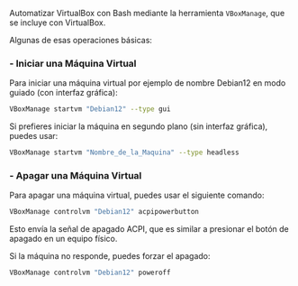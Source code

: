 Automatizar VirtualBox con Bash mediante la herramienta `VBoxManage`, que se incluye con VirtualBox.

Algunas de esas operaciones básicas:

### - Iniciar una Máquina Virtual

Para iniciar una máquina virtual por ejemplo de nombre Debian12 en modo guiado (con interfaz gráfica):

```bash
VBoxManage startvm "Debian12" --type gui
```

Si prefieres iniciar la máquina en segundo plano (sin interfaz gráfica), puedes usar:

```bash
VBoxManage startvm "Nombre_de_la_Maquina" --type headless
```
### - Apagar una Máquina Virtual

Para apagar una máquina virtual, puedes usar el siguiente comando:

```bash
VBoxManage controlvm "Debian12" acpipowerbutton
```

Esto envía la señal de apagado ACPI, que es similar a presionar el botón de apagado en un equipo físico.

Si la máquina no responde, puedes forzar el apagado:

```bash
VBoxManage controlvm "Debian12" poweroff
```



